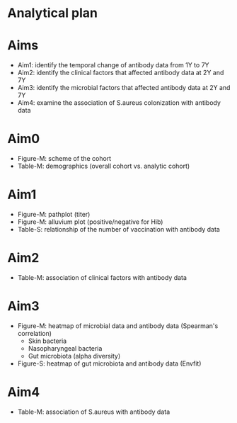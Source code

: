 # Analytical plan

# Aims
* Aim1: identify the temporal change of antibody data from 1Y to 7Y
* Aim2: identify the clinical factors that affected antibody data at 2Y and 7Y
* Aim3: identify the microbial factors that affected antibody data at 2Y and 7Y
* Aim4: examine the association of S.aureus colonization with antibody data

# Aim0
* Figure-M: scheme of the cohort
* Table-M: demographics (overall cohort vs. analytic cohort)

# Aim1
* Figure-M: pathplot (titer)
* Figure-M: alluvium plot (positive/negative for Hib)
* Table-S: relationship of the number of vaccination with antibody data

# Aim2
* Table-M: association of clinical factors with antibody data

# Aim3
* Figure-M: heatmap of microbial data and antibody data (Spearman's correlation)
  * Skin bacteria
  * Nasopharyngeal bacteria
  * Gut microbiota (alpha diversity)
* Figure-S: heatmap of gut microbiota and antibody data (Envfit)

# Aim4
* Table-M: association of S.aureus with antibody data